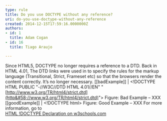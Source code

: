 ```yaml
---
type: rule
title: Do you use DOCTYPE without any reference?
uri: do-you-use-doctype-without-any-reference
created: 2014-12-15T17:59:16.0000000Z
authors:
- id: 1
  title: Adam Cogan
- id: 16
  title: Tiago Araujo

---
```


Since HTML5, DOCTYPE no longer requires a reference to a DTD. Back in HTML 4.01, The DTD links were used in to specify the rules for the markup language (Transitional, Strict, Frameset etc) so that the browsers render the content correctly. It’s no longer necessary. 
[[badExample]]
|  &lt;!DOCTYPE HTML PUBLIC "-//W3C//DTD HTML 4.01//EN" "[http://www.w3.org/TR/html4/strict.dtd](http&#58;//www.w3.org/TR/html4/strict.dtd)"&gt; 
Figure: Bad Example – XXX
[[goodExample]]
|  &lt;!DOCTYPE html&gt; 
Figure: Good Example – XXX
For more information, go to <br>      [HTML !DOCTYPE Declaration on w3schools.com](http&#58;//www.w3schools.com/tags/tag_doctype.asp)
